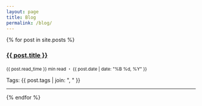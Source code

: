 ```yaml
---
layout: page
title: Blog
permalink: /blog/
---
```


<div class="post-list">
  {% for post in site.posts %}
    <div class="post-preview">
      <h3><a href="{{ post.url }}">{{ post.title }}</a></h3>
      <p><small>{{ post.read_time }} min read ・ {{ post.date | date: "%B %d, %Y" }}</small></p>
      <p>Tags: {{ post.tags | join: ", " }}</p>
      <hr>
    </div>
  {% endfor %}
</div>

